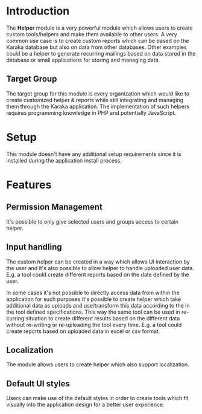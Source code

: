 # Introduction

The **Helper** module is a very powerful module which allows users to create custom tools/helpers and make them available to other users. A very common use case is to create custom reports which can be based on the Karaka database but also on data from other databases. Other examples could be a helper to generate recurring mailings based on data stored in the database or small applications for storing and managing data.

## Target Group

The target group for this module is every organization which would like to create customized helper & reports while still integrating and managing them through the Karaka application. The implementation of such helpers requires programming knowledge in PHP and potentially JavaScript.

# Setup

This module doesn't have any additional setup requirements since it is installed during the application install process.

# Features

## Permission Management

It's possible to only give selected users and groups access to certain helper.

## Input handling

The custom helper can be created in a way which allows UI interaction by the user and it's also possible to allow helper to handle uploaded user data. E.g. a tool could create different reports based on the date defined by the user.

In some cases it's not possible to directly access data from within the application for such purposes it's possible to create helper which take additional data as uploads and use/transform this data according to the in the tool defined specifications. This way the same tool can be used in re-curring situation to create different results based on the different data without re-writing or re-uploading the tool every time. E.g. a tool could create reports based on uploaded data in excel or csv format.

## Localization

The module allows users to create helper which also support localization.

## Default UI styles

Users can make use of the default styles in order to create tools which fit visually into the application design for a better user experience.